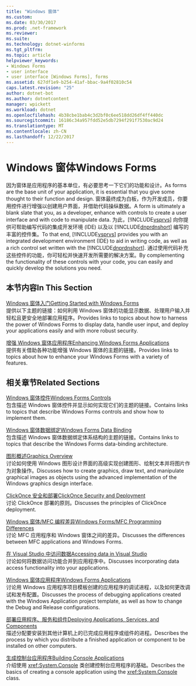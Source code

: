 ```yaml
---
title: "Windows 窗体"
ms.custom: 
ms.date: 03/30/2017
ms.prod: .net-framework
ms.reviewer: 
ms.suite: 
ms.technology: dotnet-winforms
ms.tgt_pltfrm: 
ms.topic: article
helpviewer_keywords:
- Windows Forms
- user interface
- user interface [Windows Forms], forms
ms.assetid: 627df1e9-b254-41af-bbac-9a4f02810c54
caps.latest.revision: "25"
author: dotnet-bot
ms.author: dotnetcontent
manager: wpickett
ms.workload: dotnet
ms.openlocfilehash: 4b38cbe1bab4c3d2bf0c6ee518dd26df4ff440dc
ms.sourcegitcommit: 16186c34a957fdd52e5db7294f291f7530ac9d24
ms.translationtype: MT
ms.contentlocale: zh-CN
ms.lasthandoff: 12/22/2017
---
```

# <a name="windows-forms"></a><span data-ttu-id="4ac9f-102">Windows 窗体</span><span class="sxs-lookup"><span data-stu-id="4ac9f-102">Windows Forms</span></span>
<span data-ttu-id="4ac9f-103">因为窗体是应用程序的基本单位，有必要思考一下它们的功能和设计。</span><span class="sxs-lookup"><span data-stu-id="4ac9f-103">As forms are the base unit of your application, it is essential that you give some thought to their function and design.</span></span> <span data-ttu-id="4ac9f-104">窗体最终成为白板，作为开发成员，你要用控件进行增强以创建用户界面，并借助代码操纵数据。</span><span class="sxs-lookup"><span data-stu-id="4ac9f-104">A form is ultimately a blank slate that you, as a developer, enhance with controls to create a user interface and with code to manipulate data.</span></span> <span data-ttu-id="4ac9f-105">为此，[!INCLUDE[vsprvs](../../../includes/vsprvs-md.md)] 向你提供可帮助编写代码的集成开发环境 (IDE) 以及以 [!INCLUDE[dnprdnshort](../../../includes/dnprdnshort-md.md)] 编写的丰富的控件集。</span><span class="sxs-lookup"><span data-stu-id="4ac9f-105">To that end, [!INCLUDE[vsprvs](../../../includes/vsprvs-md.md)] provides you with an integrated development environment (IDE) to aid in writing code, as well as a rich control set written with the [!INCLUDE[dnprdnshort](../../../includes/dnprdnshort-md.md)].</span></span> <span data-ttu-id="4ac9f-106">通过使用代码补充这些控件的功能，你可轻松并快速开发所需要的解决方案。</span><span class="sxs-lookup"><span data-stu-id="4ac9f-106">By complementing the functionality of these controls with your code, you can easily and quickly develop the solutions you need.</span></span>  
  
## <a name="in-this-section"></a><span data-ttu-id="4ac9f-107">本节内容</span><span class="sxs-lookup"><span data-stu-id="4ac9f-107">In This Section</span></span>  
 [<span data-ttu-id="4ac9f-108">Windows 窗体入门</span><span class="sxs-lookup"><span data-stu-id="4ac9f-108">Getting Started with Windows Forms</span></span>](../../../docs/framework/winforms/getting-started-with-windows-forms.md)  
 <span data-ttu-id="4ac9f-109">提供以下主题的链接：如何利用 Windows 窗体的功能显示数据、处理用户输入并轻松且更安全地部署应用程序。</span><span class="sxs-lookup"><span data-stu-id="4ac9f-109">Provides links to topics about how to harness the power of Windows Forms to display data, handle user input, and deploy your applications easily and with more robust security.</span></span>  
  
 [<span data-ttu-id="4ac9f-110">增强 Windows 窗体应用程序</span><span class="sxs-lookup"><span data-stu-id="4ac9f-110">Enhancing Windows Forms Applications</span></span>](../../../docs/framework/winforms/advanced/index.md)  
 <span data-ttu-id="4ac9f-111">提供有关借助各种功能增强 Windows 窗体的主题的链接。</span><span class="sxs-lookup"><span data-stu-id="4ac9f-111">Provides links to topics about how to enhance your Windows Forms with a variety of features.</span></span>  
  
## <a name="related-sections"></a><span data-ttu-id="4ac9f-112">相关章节</span><span class="sxs-lookup"><span data-stu-id="4ac9f-112">Related Sections</span></span>  
 [<span data-ttu-id="4ac9f-113">Windows 窗体控件</span><span class="sxs-lookup"><span data-stu-id="4ac9f-113">Windows Forms Controls</span></span>](../../../docs/framework/winforms/controls/index.md)  
 <span data-ttu-id="4ac9f-114">包含描述 Windows 窗体控件并显示如何实现它们的主题的链接。</span><span class="sxs-lookup"><span data-stu-id="4ac9f-114">Contains links to topics that describe Windows Forms controls and show how to implement them.</span></span>  
  
 [<span data-ttu-id="4ac9f-115">Windows 窗体数据绑定</span><span class="sxs-lookup"><span data-stu-id="4ac9f-115">Windows Forms Data Binding</span></span>](../../../docs/framework/winforms/windows-forms-data-binding.md)  
 <span data-ttu-id="4ac9f-116">包含描述 Windows 窗体数据绑定体系结构的主题的链接。</span><span class="sxs-lookup"><span data-stu-id="4ac9f-116">Contains links to topics that describe the Windows Forms data-binding architecture.</span></span>  
  
 [<span data-ttu-id="4ac9f-117">图形概述</span><span class="sxs-lookup"><span data-stu-id="4ac9f-117">Graphics Overview</span></span>](../../../docs/framework/winforms/advanced/graphics-overview-windows-forms.md)  
 <span data-ttu-id="4ac9f-118">讨论如何使用 Windows 图形设计界面的高级实现创建图形、绘制文本并将图片作为对象操作。</span><span class="sxs-lookup"><span data-stu-id="4ac9f-118">Discusses how to create graphics, draw text, and manipulate graphical images as objects using the advanced implementation of the Windows graphics design interface.</span></span>  
  
 [<span data-ttu-id="4ac9f-119">ClickOnce 安全和部署</span><span class="sxs-lookup"><span data-stu-id="4ac9f-119">ClickOnce Security and Deployment</span></span>](/visualstudio/deployment/clickonce-security-and-deployment)  
 <span data-ttu-id="4ac9f-120">讨论 ClickOnce 部署的原则。</span><span class="sxs-lookup"><span data-stu-id="4ac9f-120">Discusses the principles of ClickOnce deployment.</span></span>  
  
 [<span data-ttu-id="4ac9f-121">Windows 窗体/MFC 编程差异</span><span class="sxs-lookup"><span data-stu-id="4ac9f-121">Windows Forms/MFC Programming Differences</span></span>](/cpp/dotnet/windows-forms-mfc-programming-differences)  
 <span data-ttu-id="4ac9f-122">讨论 MFC 应用程序和 Windows 窗体之间的差异。</span><span class="sxs-lookup"><span data-stu-id="4ac9f-122">Discusses the differences between MFC applications and Windows Forms.</span></span>  
  
 [<span data-ttu-id="4ac9f-123">在 Visual Studio 中访问数据</span><span class="sxs-lookup"><span data-stu-id="4ac9f-123">Accessing data in Visual Studio</span></span>](/visualstudio/data-tools/accessing-data-in-visual-studio)  
 <span data-ttu-id="4ac9f-124">讨论如何将数据访问功能合并到应用程序中。</span><span class="sxs-lookup"><span data-stu-id="4ac9f-124">Discusses incorporating data access functionality into your applications.</span></span>  
  
 [<span data-ttu-id="4ac9f-125">Windows 窗体应用程序</span><span class="sxs-lookup"><span data-stu-id="4ac9f-125">Windows Forms Applications</span></span>](/visualstudio/debugger/debugging-preparation-windows-forms-applications)  
 <span data-ttu-id="4ac9f-126">讨论用 Windows 应用程序项目模板创建的应用程序的调试进程，以及如何更改调试和发布配置。</span><span class="sxs-lookup"><span data-stu-id="4ac9f-126">Discusses the process of debugging applications created with the Windows Application project template, as well as how to change the Debug and Release configurations.</span></span>  
  
 [<span data-ttu-id="4ac9f-127">部署应用程序、服务和组件</span><span class="sxs-lookup"><span data-stu-id="4ac9f-127">Deploying Applications, Services, and Components</span></span>](https://msdn.microsoft.com/library/wtzawcsz)  
 <span data-ttu-id="4ac9f-128">描述分配要安装到其他计算机上的已完成应用程序或组件的进程。</span><span class="sxs-lookup"><span data-stu-id="4ac9f-128">Describes the process by which you distribute a finished application or component to be installed on other computers.</span></span>  
  
 [<span data-ttu-id="4ac9f-129">生成控制台应用程序</span><span class="sxs-lookup"><span data-stu-id="4ac9f-129">Building Console Applications</span></span>](../../../docs/standard/building-console-apps.md)  
 <span data-ttu-id="4ac9f-130">介绍使用 <xref:System.Console> 类创建控制台应用程序的基础。</span><span class="sxs-lookup"><span data-stu-id="4ac9f-130">Describes the basics of creating a console application using the <xref:System.Console> class.</span></span>
